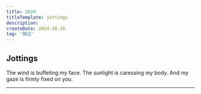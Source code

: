 ```yaml
---
title: 2024
titleTemplate: jottings
description: 
createDate: 2024-10-16
tag: '随记'
---
```


## Jottings

The wind is buffeting my face. 
The sunlight is caressing my body. 
And my gaze is firmly fixed on you.

-------
